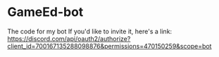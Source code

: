 # GameEd-bot
The code for my bot 
If you'd like to invite it, here's a link: https://discord.com/api/oauth2/authorize?client_id=700167135288098876&permissions=470150259&scope=bot
